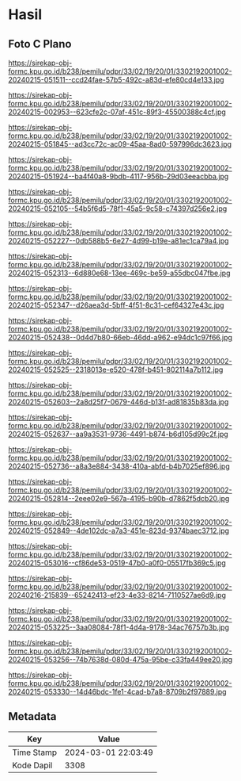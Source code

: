 # Hasil

## Foto C Plano

https://sirekap-obj-formc.kpu.go.id/b238/pemilu/pdpr/33/02/19/20/01/3302192001002-20240215-051511--ccd24fae-57b5-492c-a83d-efe80cd4e133.jpg

https://sirekap-obj-formc.kpu.go.id/b238/pemilu/pdpr/33/02/19/20/01/3302192001002-20240215-002953--623cfe2c-07af-451c-89f3-45500388c4cf.jpg

https://sirekap-obj-formc.kpu.go.id/b238/pemilu/pdpr/33/02/19/20/01/3302192001002-20240215-051845--ad3cc72c-ac09-45aa-8ad0-597996dc3623.jpg

https://sirekap-obj-formc.kpu.go.id/b238/pemilu/pdpr/33/02/19/20/01/3302192001002-20240215-051924--ba4f40a8-9bdb-4117-956b-29d03eeacbba.jpg

https://sirekap-obj-formc.kpu.go.id/b238/pemilu/pdpr/33/02/19/20/01/3302192001002-20240215-052105--54b5f6d5-78f1-45a5-9c58-c74397d256e2.jpg

https://sirekap-obj-formc.kpu.go.id/b238/pemilu/pdpr/33/02/19/20/01/3302192001002-20240215-052227--0db588b5-6e27-4d99-b19e-a81ec1ca79a4.jpg

https://sirekap-obj-formc.kpu.go.id/b238/pemilu/pdpr/33/02/19/20/01/3302192001002-20240215-052313--6d880e68-13ee-469c-be59-a55dbc047fbe.jpg

https://sirekap-obj-formc.kpu.go.id/b238/pemilu/pdpr/33/02/19/20/01/3302192001002-20240215-052347--d26aea3d-5bff-4f51-8c31-cef64327e43c.jpg

https://sirekap-obj-formc.kpu.go.id/b238/pemilu/pdpr/33/02/19/20/01/3302192001002-20240215-052438--0d4d7b80-66eb-46dd-a962-e94dc1c97f66.jpg

https://sirekap-obj-formc.kpu.go.id/b238/pemilu/pdpr/33/02/19/20/01/3302192001002-20240215-052525--2318013e-e520-478f-b451-802114a7b112.jpg

https://sirekap-obj-formc.kpu.go.id/b238/pemilu/pdpr/33/02/19/20/01/3302192001002-20240215-052603--2a8d25f7-0679-446d-b13f-ad81835b83da.jpg

https://sirekap-obj-formc.kpu.go.id/b238/pemilu/pdpr/33/02/19/20/01/3302192001002-20240215-052637--aa9a3531-9736-4491-b874-b6d105d99c2f.jpg

https://sirekap-obj-formc.kpu.go.id/b238/pemilu/pdpr/33/02/19/20/01/3302192001002-20240215-052736--a8a3e884-3438-410a-abfd-b4b7025ef896.jpg

https://sirekap-obj-formc.kpu.go.id/b238/pemilu/pdpr/33/02/19/20/01/3302192001002-20240215-052814--2eee02e9-567a-4195-b90b-d7862f5dcb20.jpg

https://sirekap-obj-formc.kpu.go.id/b238/pemilu/pdpr/33/02/19/20/01/3302192001002-20240215-052849--4de102dc-a7a3-451e-823d-9374baec3712.jpg

https://sirekap-obj-formc.kpu.go.id/b238/pemilu/pdpr/33/02/19/20/01/3302192001002-20240215-053016--cf86de53-0519-47b0-a0f0-05517fb369c5.jpg

https://sirekap-obj-formc.kpu.go.id/b238/pemilu/pdpr/33/02/19/20/01/3302192001002-20240216-215839--65242413-ef23-4e33-8214-7110527ae6d9.jpg

https://sirekap-obj-formc.kpu.go.id/b238/pemilu/pdpr/33/02/19/20/01/3302192001002-20240215-053225--3aa08084-78f1-4d4a-9178-34ac76757b3b.jpg

https://sirekap-obj-formc.kpu.go.id/b238/pemilu/pdpr/33/02/19/20/01/3302192001002-20240215-053256--74b7638d-080d-475a-95be-c33fa449ee20.jpg

https://sirekap-obj-formc.kpu.go.id/b238/pemilu/pdpr/33/02/19/20/01/3302192001002-20240215-053330--14d46bdc-1fe1-4cad-b7a8-8709b2f97889.jpg


## Metadata

| Key        | Value               |
| ---------- | ------------------- |
| Time Stamp | 2024-03-01 22:03:49 |
| Kode Dapil | 3308                |



